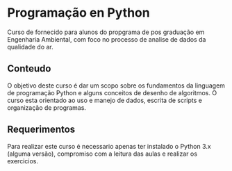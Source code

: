 # Programação en Python

Curso de fornecido para alunos do propgrama de pos graduação em Engenharia Ambiental, com foco no processo de analise de dados da qualidade do ar.

## Conteudo
O objetivo deste curso é dar um scopo sobre os fundamentos da linguagem de programação Python e alguns conceitos de desenho de algoritmos. O curso esta orientado ao uso e manejo de dados, escrita de scripts e organização de programas. 

## Requerimentos
Para realizar este curso é necessario apenas ter instalado o Python 3.x (alguma versão), compromiso com a leitura das aulas e realizar os exercicios.